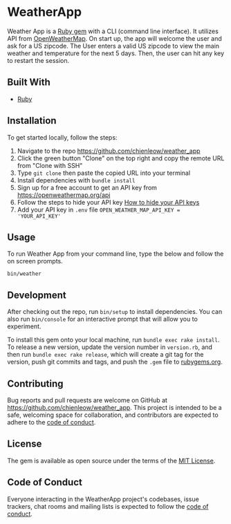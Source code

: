 # WeatherApp

Weather App is a [Ruby gem](https://guides.rubygems.org/what-is-a-gem/) with a CLI (command line interface). It utilizes API from [
OpenWeatherMap](https://openweathermap.org/). On start up, the app will welcome the user and ask for a US zipcode. The User enters a valid US zipcode to view the main weather and temperature for the next 5 days. Then, the user can hit any key to restart the session.

## Built With
- [Ruby](https://www.ruby-lang.org/en/)

## Installation

To get started locally, follow the steps:
1. Navigate to the repo https://github.com/chienleow/weather_app
2. Click the green button "Clone" on the top right and copy the remote URL from "Clone with SSH"
3. Type ```git clone``` then paste the copied URL into your terminal
4. Install dependencies with ```bundle install```
5. Sign up for a free account to get an API key from https://openweathermap.org/api
6. Follow the steps to hide your API key [How to hide your API keys](https://medium.com/better-programming/how-to-hide-your-api-keys-c2b952bc07e6)
7. Add your API key in ```.env``` file ```OPEN_WEATHER_MAP_API_KEY = 'YOUR_API_KEY'```


## Usage

To run Weather App from your command line, type the below and follow the on screen prompts.

```
bin/weather
```

## Development

After checking out the repo, run `bin/setup` to install dependencies. You can also run `bin/console` for an interactive prompt that will allow you to experiment.

To install this gem onto your local machine, run `bundle exec rake install`. To release a new version, update the version number in `version.rb`, and then run `bundle exec rake release`, which will create a git tag for the version, push git commits and tags, and push the `.gem` file to [rubygems.org](https://rubygems.org).

## Contributing

Bug reports and pull requests are welcome on GitHub at https://github.com/chienleow/weather_app. This project is intended to be a safe, welcoming space for collaboration, and contributors are expected to adhere to the [code of conduct](https://github.com/chienleow/weather_app/blob/master/CODE_OF_CONDUCT.md).


## License

The gem is available as open source under the terms of the [MIT License](https://opensource.org/licenses/MIT).

## Code of Conduct

Everyone interacting in the WeatherApp project's codebases, issue trackers, chat rooms and mailing lists is expected to follow the [code of conduct](https://github.com/chienleow/weather_app/blob/master/CODE_OF_CONDUCT.md).
